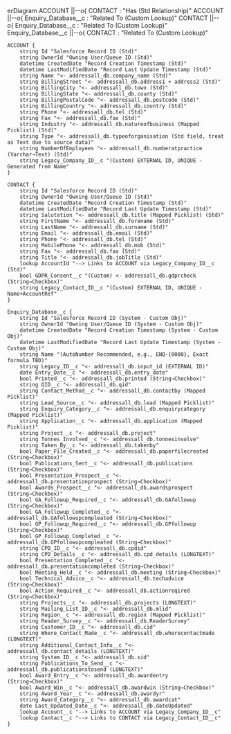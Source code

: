 erDiagram
    ACCOUNT ||--o{ CONTACT : "Has (Std Relationship)"
    ACCOUNT ||--o{ Enquiry_Database__c : "Related To (Custom Lookup)"
    CONTACT ||--o{ Enquiry_Database__c : "Related To (Custom Lookup)"
    Enquiry_Database__c ||--o{ CONTACT : "Related To (Custom Lookup)"

    ACCOUNT {
        string Id "Salesforce Record ID (Std)"
        string OwnerId "Owning User/Queue ID (Std)"
        datetime CreatedDate "Record Creation Timestamp (Std)"
        datetime LastModifiedDate "Record Last Update Timestamp (Std)"
        string Name "<- addressall_db.company_name (Std)"
        string BillingStreet "<- addressall_db.address1 + address2 (Std)"
        string BillingCity "<- addressall_db.town (Std)"
        string BillingState "<- addressall_db.county (Std)"
        string BillingPostalCode "<- addressall_db.postcode (Std)"
        string BillingCountry "<- addressall_db.country (Std)"
        string Phone "<- addressall_db.tel (Std)"
        string Fax "<- addressall_db.fax (Std)"
        string Industry "<- addressall_db.natureofbusiness (Mapped Picklist) (Std)"
        string Type "<- addressall_db.typeoforganisation (Std field, treat as Text due to source data)"
        string NumberOfEmployees "<- addressall_db.numberatpractice (Varchar→Text) (Std)"
        string Legacy_Company_ID__c "(Custom) EXTERNAL ID, UNIQUE - Generated from Name"
    }

    CONTACT {
        string Id "Salesforce Record ID (Std)"
        string OwnerId "Owning User/Queue ID (Std)"
        datetime CreatedDate "Record Creation Timestamp (Std)"
        datetime LastModifiedDate "Record Last Update Timestamp (Std)"
        string Salutation "<- addressall_db.title (Mapped Picklist) (Std)"
        string FirstName "<- addressall_db.forename (Std)"
        string LastName "<- addressall_db.surname (Std)"
        string Email "<- addressall_db.email (Std)"
        string Phone "<- addressall_db.tel (Std)"
        string MobilePhone "<- addressall_db.mob (Std)"
        string Fax "<- addressall_db.fax (Std)"
        string Title "<- addressall_db.jobTitle (Std)"
        lookup AccountId "--> Links to ACCOUNT via Legacy_Company_ID__c (Std)"
        bool GDPR_Consent__c "(Custom) <- addressall_db.gdprcheck (String→Checkbox)"
        string Legacy_Contact_ID__c "(Custom) EXTERNAL ID, UNIQUE - Name+AccountRef"
    }

    Enquiry_Database__c {
        string Id "Salesforce Record ID (System - Custom Obj)"
        string OwnerId "Owning User/Queue ID (System - Custom Obj)"
        datetime CreatedDate "Record Creation Timestamp (System - Custom Obj)"
        datetime LastModifiedDate "Record Last Update Timestamp (System - Custom Obj)"
        string Name "(AutoNumber Recommended, e.g., ENQ-{0000}, Exact formula TBD)"
        string Legacy_ID__c "<- addressall_db.input_id (EXTERNAL ID)"
        date Entry_Date__c "<- addressall_db.entry_date"
        bool Printed__c "<- addressall_db.printed (String→Checkbox)"
        string QID__c "<- addressall_db.qid"
        string Contact_Method__c "<- addressall_db.contactby (Mapped Picklist)"
        string Lead_Source__c "<- addressall_db.lead (Mapped Picklist)"
        string Enquiry_Category__c "<- addressall_db.enquirycategory (Mapped Picklist)"
        string Application__c "<- addressall_db.application (Mapped Picklist)"
        string Project__c "<- addressall_db.project"
        string Tonnes_Involved__c "<- addressall_db.tonnesinvolve"
        string Taken_By__c "<- addressall_db.takenby"
        bool Paper_File_Created__c "<- addressall_db.paperfilecreated (String→Checkbox)"
        bool Publications_Sent__c "<- addressall_db.publications (String→Checkbox)"
        bool Presentation_Prospect__c "<- addressall_db.presentationprospect (String→Checkbox)"
        bool Awards_Prospect__c "<- addressall_db.awardsprospect (String→Checkbox)"
        bool GA_Followup_Required__c "<- addressall_db.GAfollowup (String→Checkbox)"
        bool GA_Followup_Completed__c "<- addressall_db.GAfollowupcompleated (String→Checkbox)"
        bool GP_Followup_Required__c "<- addressall_db.GPfollowup (String→Checkbox)"
        bool GP_Followup_Completed__c "<- addressall_db.GPfollowupcompleated (String→Checkbox)"
        string CPD_ID__c "<- addressall_db.cpdid"
        string CPD_Details__c "<- addressall_db.cpd_details (LONGTEXT)"
        bool Presentation_Completed__c "<- addressall_db.presentationcompleted (String→Checkbox)"
        bool Meeting_Held__c "<- addressall_db.meeting (String→Checkbox)"
        bool Technical_Advice__c "<- addressall_db.techadvice (String→Checkbox)"
        bool Action_Required__c "<- addressall_db.actionreqired (String→Checkbox)"
        string Projects__c "<- addressall_db.projects (LONGTEXT)"
        string Mailing_List_ID__c "<- addressall_db.mlid"
        string Region__c "<- addressall_db.region (Mapped Picklist)"
        string Reader_Survey__c "<- addressall_db.ReaderSurvey"
        string Customer_ID__c "<- addressall_db.cid"
        string Where_Contact_Made__c "<- addressall_db.wherecontactmade (LONGTEXT)"
        string Additional_Contact_Info__c "<- addressall_db.contact_details (LONGTEXT)"
        string System_ID__c "<- addressall_db.sid"
        string Publications_To_Send__c "<- addressall_db.publicationstosend (LONGTEXT)"
        bool Award_Entry__c "<- addressall_db.awardentry (String→Checkbox)"
        bool Award_Win__c "<- addressall_db.awardwin (String→Checkbox)"
        string Award_Year__c "<- addressall_db.awardyr"
        string Award_Category__c "<- addressall_db.awardcat"
        date Last_Updated_Date__c "<- addressall_db.dateUpdated"
        lookup Account__c "--> Links to ACCOUNT via Legacy_Company_ID__c"
        lookup Contact__c "--> Links to CONTACT via Legacy_Contact_ID__c"
    }
